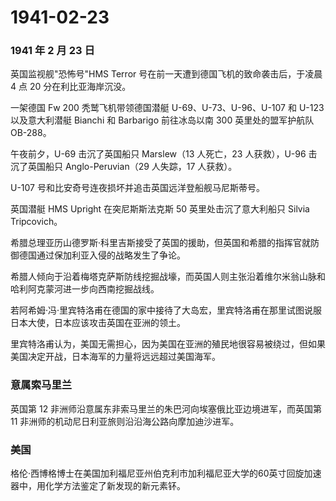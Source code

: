 # 1941-02-23

### 1941 年 2 月 23 日

英国监视舰"恐怖号"HMS Terror 号在前一天遭到德国飞机的致命袭击后，于凌晨
4 点 20 分在利比亚海岸沉没。

一架德国 Fw 200 秃鹫飞机带领德国潜艇 U-69、U-73、U-96、U-107 和 U-123
以及意大利潜艇 Bianchi 和 Barbarigo 前往冰岛以南 300 英里处的盟军护航队
OB-288。

午夜前夕，U-69 击沉了英国船只 Marslew（13 人死亡，23 人获救），U-96
击沉了英国船只 Anglo-Peruvian（29 人失踪，17 人获救）。

U-107 号和比安奇号连夜损坏并追击英国远洋登船舰马尼斯蒂号。

英国潜艇 HMS Upright 在突尼斯斯法克斯 50 英里处击沉了意大利船只 Silvia
Tripcovich。

希腊总理亚历山德罗斯·科里吉斯接受了英国的援助，但英国和希腊的指挥官就防御德国通过保加利亚入侵的战略发生了争论。

希腊人倾向于沿着梅塔克萨斯防线挖掘战壕，而英国人则主张沿着维尔米翁山脉和哈利阿克蒙河进一步向西南挖掘战线。

若阿希姆·冯·里宾特洛甫在德国的家中接待了大岛宏，里宾特洛甫在那里试图说服日本大使，日本应该攻击英国在亚洲的领土。

里宾特洛甫认为，美国无需担心，因为美国在亚洲的殖民地很容易被绕过，但如果美国决定开战，日本海军的力量将远远超过美国海军。

### 意属索马里兰

英国第 12 非洲师沿意属东非索马里兰的朱巴河向埃塞俄比亚边境进军，而英国第
11 非洲师的机动尼日利亚旅则沿沿海公路向摩加迪沙进军。

### 美国

格伦·西博格博士在美国加利福尼亚州伯克利市加利福尼亚大学的60英寸回旋加速器中，用化学方法鉴定了新发现的新元素钚。